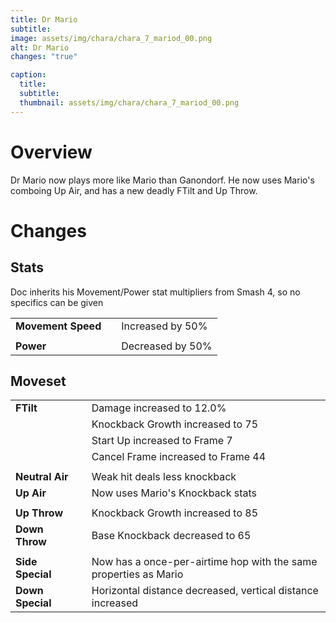 ```yaml
---
title: Dr Mario
subtitle: 
image: assets/img/chara/chara_7_mariod_00.png
alt: Dr Mario
changes: "true"

caption:
  title:
  subtitle: 
  thumbnail: assets/img/chara/chara_7_mariod_00.png
---
```


# Overview 

Dr Mario now plays more like Mario than Ganondorf. He now uses Mario's comboing Up Air, and has a new deadly FTilt and Up Throw.


# Changes

## Stats

Doc inherits his Movement/Power stat multipliers from Smash 4, so no specifics can be given

| |  |  |
| :----------- | :-----: | ----------- |
| **Movement Speed** | | Increased by 50% |
|  | |  |
| **Power** | | Decreased by 50% |

## Moveset

| |  |  |
| :----------- | :-----: | ----------- |
| **FTilt** | | Damage increased to 12.0% |
|  |  | Knockback Growth increased to 75 |
|  |  | Start Up increased to Frame 7 |
|  |  | Cancel Frame increased to Frame 44 |
|  |  |  |
| **Neutral Air** | | Weak hit deals less knockback |
| **Up Air** | | Now uses Mario's Knockback stats |
|  |  |  |
| **Up Throw** | | Knockback Growth increased to 85 |
| **Down Throw** | | Base Knockback decreased to 65 |
|  |  |  |
| **Side Special** | | Now has a once-per-airtime hop with the same properties as Mario |
| **Down Special** | | Horizontal distance decreased, vertical distance increased |
